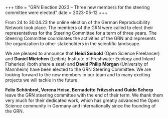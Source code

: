 +++
title = "GRN Election 2023 – Three new members for the steering committee were elected"
date = 2023-05-12
+++

From 24 to 30.04.23 the online election of the German Reproducibility Network took place. The members of the GRN were called to elect their representatives for the Steering Committee for a term of three years. The Steering Committee coordinates the activities of the GRN and represents the organization to other stakeholders in the scientific landscape.

We are pleased to announce that **Heidi Seibold** (Open Science Freelancer) and **Daniel Mietchen** (Leibniz Institute of Freshwater Ecology and Inland Fisheries) (both share a seat) and **David Philip Morgan** (University of Mannheim) have been elected to the GRN Steering Committee.  We are looking forward to the new members in our team and to many exciting projects we will tackle in the future.

**Felix Schönbrot, Verena Heise, Bernadette Fritzsch and Guido Scherp** leave the GRN steering committee with the end of their term. 
We thank them very much for their dedicated work, which has greatly advanced the Open Science community in Germany and internationally since the founding of the GRN.
